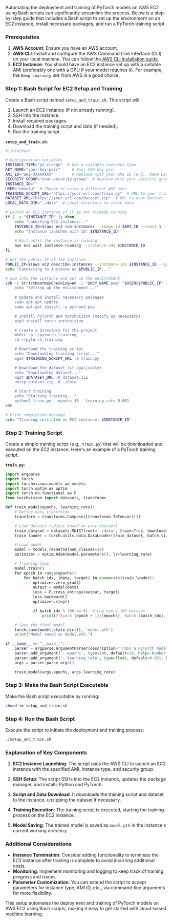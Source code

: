 Automating the deployment and training of PyTorch models on AWS EC2 using Bash scripts can significantly streamline the process. Below is a step-by-step guide that includes a Bash script to set up the environment on an EC2 instance, install necessary packages, and run a PyTorch training script.

### Prerequisites

1. **AWS Account**: Ensure you have an AWS account.
2. **AWS CLI**: Install and configure the AWS Command Line Interface (CLI) on your local machine. You can follow the [AWS CLI installation guide](https://docs.aws.amazon.com/cli/latest/userguide/getting-started-install.html).
3. **EC2 Instance**: You should have an EC2 instance set up with a suitable AMI (preferably one with a GPU if your model requires it). For example, the `Deep Learning AMI` from AWS is a good choice.

### Step 1: Bash Script for EC2 Setup and Training

Create a Bash script named `setup_and_train.sh`. This script will:

1. Launch an EC2 instance (if not already running).
2. SSH into the instance.
3. Install required packages.
4. Download the training script and data (if needed).
5. Run the training script.

**`setup_and_train.sh`**:

```bash
#!/bin/bash

# Configuration variables
INSTANCE_TYPE="p2.xlarge"  # Use a suitable instance type
KEY_NAME="your-key-pair"     # Your SSH key pair
AMI_ID="ami-XXXXXXXX"        # Replace with your AMI ID (e.g., Deep Learning AMI)
SECURITY_GROUP="your-security-group"  # Replace with your security group
INSTANCE_ID=""
USER="ubuntu"  # Change if using a different AMI user
TRAINING_SCRIPT_URL="https://your-url.com/train.py"  # URL to your training script
DATASET_URL="https://your-url.com/dataset.zip"  # URL to your dataset (if needed)
LOCAL_DATA_DIR="./data"  # Local directory to store data

# Launch an EC2 instance if it is not already running
if [ -z "$INSTANCE_ID" ]; then
    echo "Launching EC2 instance..."
    INSTANCE_ID=$(aws ec2 run-instances --image-id $AMI_ID --count 1 --instance-type $INSTANCE_TYPE --key-name $KEY_NAME --security-group-ids $SECURITY_GROUP --query 'Instances[0].InstanceId' --output text)
    echo "Instance launched with ID: $INSTANCE_ID"
    
    # Wait until the instance is running
    aws ec2 wait instance-running --instance-ids $INSTANCE_ID
fi

# Get the public IP of the instance
PUBLIC_IP=$(aws ec2 describe-instances --instance-ids $INSTANCE_ID --query 'Reservations[0].Instances[0].PublicIpAddress' --output text)
echo "Connecting to instance at $PUBLIC_IP..."

# SSH into the instance and set up the environment
ssh -o StrictHostKeyChecking=no -i "$KEY_NAME.pem" "$USER@$PUBLIC_IP" << EOF
    echo "Setting up the environment..."
    
    # Update and install necessary packages
    sudo apt-get update
    sudo apt-get install -y python3-pip

    # Install PyTorch and torchvision (modify as necessary)
    pip3 install torch torchvision

    # Create a directory for the project
    mkdir -p ~/pytorch_training
    cd ~/pytorch_training

    # Download the training script
    echo "Downloading training script..."
    wget $TRAINING_SCRIPT_URL -O train.py

    # Download the dataset (if applicable)
    echo "Downloading dataset..."
    wget $DATASET_URL -O dataset.zip
    unzip dataset.zip -d ./data

    # Start training
    echo "Starting training..."
    python3 train.py --epochs 10 --learning_rate 0.001
EOF

# Print completion message
echo "Training initiated on EC2 instance: $INSTANCE_ID"
```

### Step 2: Training Script

Create a simple training script (e.g., `train.py`) that will be downloaded and executed on the EC2 instance. Here's an example of a PyTorch training script:

**`train.py`**:

```python
import argparse
import torch
import torchvision.models as models
import torch.optim as optim
import torch.nn.functional as F
from torchvision import datasets, transforms

def train_model(epochs, learning_rate):
    # Define data transforms
    transform = transforms.Compose([transforms.ToTensor()])

    # Load dataset (adjust based on your dataset)
    train_dataset = datasets.MNIST(root='./data', train=True, download=True, transform=transform)
    train_loader = torch.utils.data.DataLoader(train_dataset, batch_size=64, shuffle=True)

    # Load model
    model = models.resnet18(num_classes=10)
    optimizer = optim.Adam(model.parameters(), lr=learning_rate)

    # Training loop
    model.train()
    for epoch in range(epochs):
        for batch_idx, (data, target) in enumerate(train_loader):
            optimizer.zero_grad()
            output = model(data)
            loss = F.cross_entropy(output, target)
            loss.backward()
            optimizer.step()

            if batch_idx % 100 == 0:  # Log every 100 batches
                print(f"Epoch {epoch + 1}/{epochs}, Batch {batch_idx}, Loss: {loss.item():.4f}")

    # Save the final model
    torch.save(model.state_dict(), 'model.pth')
    print("Model saved as model.pth.")

if __name__ == "__main__":
    parser = argparse.ArgumentParser(description="Train a PyTorch model.")
    parser.add_argument('--epochs', type=int, default=10, help='Number of training epochs')
    parser.add_argument('--learning_rate', type=float, default=0.001, help='Learning rate')
    args = parser.parse_args()

    train_model(args.epochs, args.learning_rate)
```

### Step 3: Make the Bash Script Executable

Make the Bash script executable by running:

```bash
chmod +x setup_and_train.sh
```

### Step 4: Run the Bash Script

Execute the script to initiate the deployment and training process:

```bash
./setup_and_train.sh
```

### Explanation of Key Components

1. **EC2 Instance Launching**: The script uses the AWS CLI to launch an EC2 instance with the specified AMI, instance type, and security group.

2. **SSH Setup**: The script SSHs into the EC2 instance, updates the package manager, and installs Python and PyTorch.

3. **Script and Data Download**: It downloads the training script and dataset to the instance, unzipping the dataset if necessary.

4. **Training Execution**: The training script is executed, starting the training process on the EC2 instance.

5. **Model Saving**: The trained model is saved as `model.pth` in the instance's current working directory.

### Additional Considerations

- **Instance Termination**: Consider adding functionality to terminate the EC2 instance after training is complete to avoid incurring additional costs.
- **Monitoring**: Implement monitoring and logging to keep track of training progress and issues.
- **Parameter Customization**: You can extend the script to accept parameters for instance type, AMI ID, etc., via command-line arguments for more flexibility.

This setup automates the deployment and training of PyTorch models on AWS EC2 using Bash scripts, making it easy to get started with cloud-based machine learning.